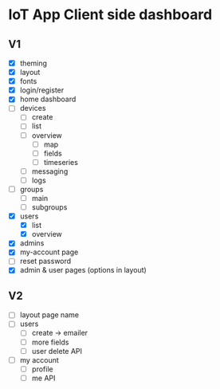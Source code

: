 # IoT App Client side dashboard

## V1

- [x] theming
- [x] layout
- [x] fonts
- [x] login/register
- [x] home dashboard
- [ ] devices
  - [ ] create
  - [ ] list
  - [ ] overview
    - [ ] map
    - [ ] fields
    - [ ] timeseries
  - [ ] messaging
  - [ ] logs
- [ ] groups
  - [ ] main
  - [ ] subgroups
- [x] users
  - [x] list
  - [x] overview
- [x] admins
- [x] my-account page
- [ ] reset password
- [x] admin & user pages (options in layout)

## V2

- [ ] layout page name
- [ ] users
  - [ ] create -> emailer
  - [ ] more fields
  - [ ] user delete API
- [ ] my account
  - [ ] profile
  - [ ] me API
